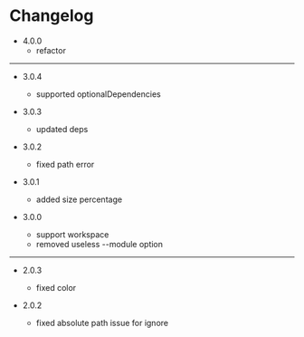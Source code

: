 # Changelog

* 4.0.0
    * refactor

---

* 3.0.4
    * supported optionalDependencies

* 3.0.3
    * updated deps

* 3.0.2
    * fixed path error

* 3.0.1
    * added size percentage

* 3.0.0
    * support workspace
    * removed useless --module option

---

* 2.0.3
    * fixed color

* 2.0.2
    * fixed absolute path issue for ignore